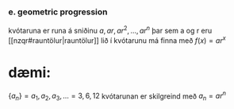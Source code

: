 ### e. geometric progression
kvótaruna er runa á sniðinu $a,ar,ar^2,...,ar^n$ þar sem a og r eru [[nzqr#rauntölur|rauntölur]]
lið í kvótarunu má finna með $f(x)=ar^x$

# dæmi:
$\{a_n\}=a_1,a_2,a_3,...=3,6,12$
kvótarunan er skilgreind með $a_n=ar^n$
